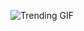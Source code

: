 
<!-- GIF_SECTION -->
![Trending GIF](https://media2.giphy.com/media/v1.Y2lkPThiYjIxNzcydnQ0ZGZibzN0emFjeXY0dXo3MDN2czd1N251MnptNXdwMDBwMDE5ZCZlcD12MV9naWZzX3NlYXJjaCZjdD1n/J2F2sOPmoTjYy57spN/giphy.gif)
<!-- END_GIF_SECTION -->
